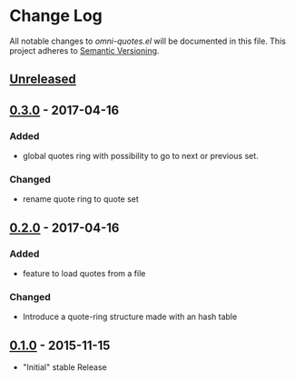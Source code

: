 # Change Log

All notable changes to *omni-quotes.el* will be documented in this file.
This project adheres to [Semantic Versioning](http://semver.org/).

## [Unreleased][unreleased]

## [0.3.0] - 2017-04-16
### Added
- global quotes ring with possibility to go to next or previous set.
### Changed
- rename quote ring to quote set

## [0.2.0] - 2017-04-16
### Added
- feature to load quotes from a file
### Changed
- Introduce a quote-ring structure made with an hash table

## [0.1.0] - 2015-11-15
- "Initial" stable Release

[unreleased]: https://github.com/AdrieanKhisbe/omni-quotes.el/compare/v0.3.0...HEAD
[0.3.0]: https://github.com/AdrieanKhisbe/omni-quotes.el/compare/v0.2.0....v0.3.0
[0.2.0]: https://github.com/AdrieanKhisbe/omni-quotes.el/compare/v0.1.1....v0.2.0
[0.1.0]: https://github.com/AdrieanKhisbe/omni-quotes.el/compare/7ca58b7....v0.1.0

